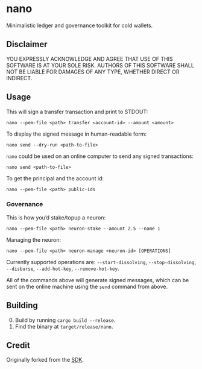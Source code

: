 # nano

Minimalistic ledger and governance toolkit for cold wallets.

## Disclaimer

YOU EXPRESSLY ACKNOWLEDGE AND AGREE THAT USE OF THIS SOFTWARE IS AT YOUR SOLE RISK.
AUTHORS OF THIS SOFTWARE SHALL NOT BE LIABLE FOR DAMAGES OF ANY TYPE, WHETHER DIRECT OR INDIRECT.

## Usage

This will sign a transfer transaction and print to STDOUT:

    nano --pem-file <path> transfer <account-id> --amount <amount>

To display the signed message in human-readable form:

    nano send --dry-run <path-to-file>

`nano` could be used on an online computer to send any signed transactions:

    nano send <path-to-file>

To get the principal and the account id:

    nano --pem-file <path> public-ids

### Governance

This is how you’d stake/topup a neuron:

    nano --pem-file <path> neuron-stake --amount 2.5 --name 1

Managing the neuron:

    nano --pem-file <path> neuron-manage <neuron-id> [OPERATIONS]

Currently supported operations are: `--start-dissolving`, `--stop-dissolving`, `--disburse`, `--add-hot-key`, `--remove-hot-key`.

All of the commands above will generate signed messages, which can be sent on the online machine using the `send` command from above.

## Building

0. Build by running `cargo build --release`.
1. Find the binary at `target/release/nano`.

## Credit

Originally forked from the [SDK](https://github.com/dfinity/sdk).
